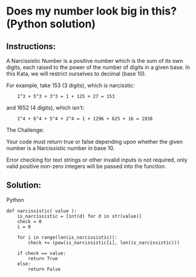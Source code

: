 # Does my number look big in this? (Python solution)

## Instructions:

A Narcissistic Number is a positive number which is the sum of its own digits, each raised to the power of the number of digits in a given base. In this Kata, we will restrict ourselves to decimal (base 10).

For example, take 153 (3 digits), which is narcisstic:
```
    1^3 + 5^3 + 3^3 = 1 + 125 + 27 = 153
```
and 1652 (4 digits), which isn't:
```
    1^4 + 6^4 + 5^4 + 2^4 = 1 + 1296 + 625 + 16 = 1938
```
The Challenge:

Your code must return true or false depending upon whether the given number is a Narcissistic number in base 10.

Error checking for text strings or other invalid inputs is not required, only valid positive non-zero integers will be passed into the function.

## Solution:

Python

~~~
def narcissistic( value ):
    is_narcissistic = [int(d) for d in str(value)]
    check = 0
    i = 0

    for i in range(len(is_narcissistic)):
        check += (pow(is_narcissistic[i], len(is_narcissistic)))

    if check == value:
        return True
    else:
        return False
~~~
